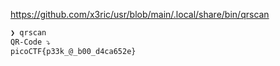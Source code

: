 
<https://github.com/x3ric/usr/blob/main/.local/share/bin/qrscan>

```bash
❯ qrscan
QR-Code ⤵
picoCTF{p33k_@_b00_d4ca652e}
```
